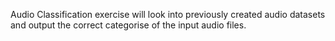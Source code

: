 Audio Classification exercise will look into previously created audio datasets and output the correct categorise of the input audio files.